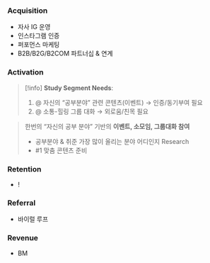 ### **Acquisition**
- 자사 IG 운영
- 인스타그램 인증
- 퍼포먼스 마케팅
- B2B/B2G/B2COM 파트너십 & 연계

### **Activation**
> [!info] **Study Segment Needs**:
>  1. @ 자신의 “공부분야” 관련 콘텐츠(이벤트) → 인증/동기부여 필요
>  2. @ 소통-힐링 그룹 대화 → 외로움/친목 필요 

> 한번의 “자신의 공부 분야” 기반의 **이벤트, 소모임, 그룹대화 참여**
> - 공부분야 & 취준 가장 많이 올리는 분야 어디인지 Research 
> - #1 맞춤 콘텐츠 준비

### **Retention**
- ! 

### **Referral**
- 바이럴 루프

### **Revenue**
- BM
